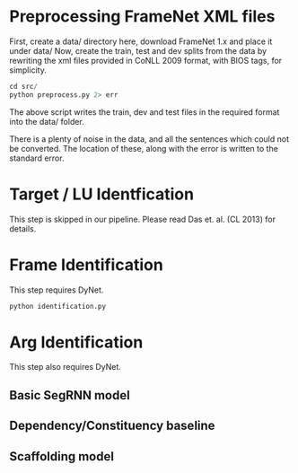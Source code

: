 # Preprocessing FrameNet XML files

First, create a data/ directory here, download FrameNet 1.x and place it under data/ Now, create the train, test and dev splits from the data by rewriting the xml files provided in CoNLL 2009 format, with BIOS tags, for simplicity.

```python
cd src/
python preprocess.py 2> err

```
The above script writes the train, dev and test files in the required format into the data/ folder.

There is a plenty of noise in the data, and all the sentences which could not be converted. The location of these, along with the error is written to the standard error.

# Target / LU Identfication

This step is skipped in our pipeline. Please read Das et. al. (CL 2013) for details.

# Frame Identification

This step requires DyNet.

```python
python identification.py
```

# Arg Identification

This step also requires DyNet.

## Basic SegRNN model

## Dependency/Constituency baseline

## Scaffolding model
